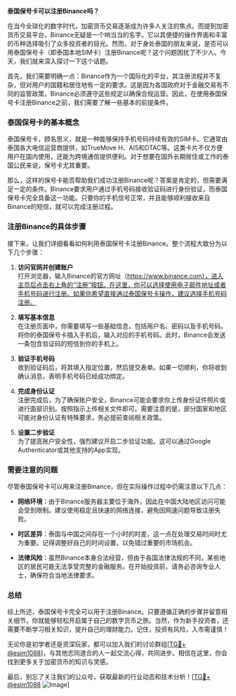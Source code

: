 **泰国保号卡可以注册Binance吗？**

在当今全球化的数字时代，加密货币交易逐渐成为许多人关注的焦点。而提到加密货币交易平台，Binance无疑是一个响当当的名字。它以其便捷的操作界面和丰富的币种选择吸引了众多投资者的目光。然而，对于身处泰国的朋友来说，是否可以用泰国保号卡（即泰国本地SIM卡）注册Binance呢？这个问题困扰了不少人。今天，我们就来深入探讨一下这个话题。

首先，我们需要明确一点：Binance作为一个国际化的平台，其注册流程并不复杂，但对用户的国籍和居住地有一定的要求。这是因为各国政府对于金融交易有不同的监管政策，Binance必须遵守这些规定以确保合规运营。因此，在使用泰国保号卡注册Binance之前，我们需要了解一些基本的前提条件。

### 泰国保号卡的基本概念

泰国保号卡，顾名思义，就是一种能够保持手机号码持续有效的SIM卡。它通常由泰国各大电信运营商提供，如TrueMove H、AIS和DTAC等。这类卡片不仅方便用户在国内使用，还能为跨境通信提供便利。对于想要在国外长期居住或工作的泰国公民来说，保号卡尤其重要。

那么，这样的保号卡能否帮助我们成功注册Binance呢？答案是肯定的，但需要满足一定的条件。Binance要求用户通过手机号码接收验证码进行身份验证，而泰国保号卡完全具备这一功能。只要你的手机信号正常，并且能够顺利接收来自Binance的短信，就可以完成注册过程。

### 注册Binance的具体步骤

接下来，让我们详细看看如何利用泰国保号卡注册Binance。整个流程大致分为以下几个步骤：

1. **访问官网并创建账户**  
   打开浏览器，输入Binance的官方网址（https://www.binance.com），进入主页后点击右上角的“注册”按钮。在这里，你可以选择使用电子邮件地址或者手机号码进行注册。如果你希望直接通过泰国保号卡操作，建议选择手机号码注册。

2. **填写基本信息**  
   在注册页面中，你需要填写一些基础信息，包括用户名、密码以及手机号码。将你的泰国保号卡插入手机后，输入对应的手机号码。此时，Binance会发送一条包含验证码的短信到你的手机上。

3. **验证手机号码**  
   收到验证码后，将其填入指定位置，然后提交表单。如果一切顺利，你将收到确认消息，表明手机号码已经成功绑定。

4. **完成身份认证**  
   注册完成后，为了确保账户安全，Binance可能会要求你上传身份证件照片或进行面部识别。按照指示上传相关文件即可。需要注意的是，部分国家和地区可能对身份认证有特殊要求，务必提前查阅相关政策。

5. **设置二步验证**  
   为了提高账户安全性，强烈建议开启二步验证功能。这可以通过Google Authenticator或其他支持的App实现。

### 需要注意的问题

尽管泰国保号卡可以用来注册Binance，但在实际操作过程中仍需注意以下几点：

- **网络环境**：由于Binance服务器主要位于海外，因此在中国大陆地区访问可能会受到限制。建议使用稳定且快速的网络连接，避免因网速问题导致注册失败。
  
- **时区差异**：泰国与中国之间存在一个小时的时差，这一点在处理交易时间时尤为重要。记得调整好自己的时间设置，以免错过重要的市场机会。

- **法律风险**：虽然Binance本身合法经营，但由于各国法律法规的不同，某些地区的居民可能无法享受完整的金融服务。在开始投资前，请务必咨询专业人士，确保符合当地法律要求。

### 总结

综上所述，泰国保号卡完全可以用于注册Binance。只要遵循正确的步骤并留意相关细节，你就能够轻松开启属于自己的数字货币之旅。当然，作为新手投资者，还需要不断学习相关知识，提升自己的理财能力。记住，投资有风险，入市需谨慎！

无论你是初学者还是资深玩家，都可以加入我们的讨论群组[[TG💪+ @esim1088](https://t.me/s/esim1088)]，与其他志同道合的人一起交流心得，共同进步。相信在这里，你会找到更多关于加密货币的知识与灵感。

最后，别忘了关注我们的公众号，获取最新的行业动态和技术分析！[[TG💪+ @esim1088](https://t.me/s/esim1088) ![Image](https://i.postimg.cc/4NQfJmqS/Snipaste-2025-05-13-00-14-12.png)]